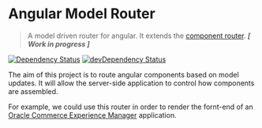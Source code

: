 # Angular Model Router

 > A model driven router for angular. It extends the [component router](https://github.com/angular/router).  ***[ Work in progress ]***

 [![Dependency Status](https://david-dm.org/mlb6/model-router.svg?style=flat)](https://david-dm.org/mlb6/model-router) [![devDependency Status](https://david-dm.org/mlb6/model-router/dev-status.svg?style=flat)](https://david-dm.org/mlb6/model-router#info=devDependencies) 

The aim of this project is to route angular components based on model updates. It will allow the server-side application to control how components are assembled.

For example, we could use this router in order to render the fornt-end of an [Oracle Commerce Experience Manager](https://www.youtube.com/watch?v=TGm7Iqe8HkQ) application.